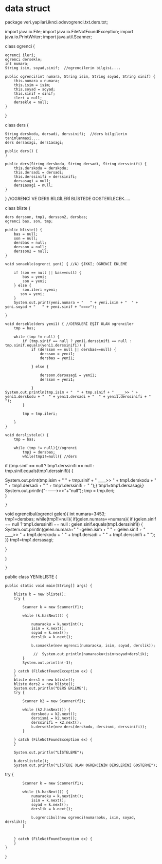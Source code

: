 # data struct
package veri.yapilari.iknci.odevogrenci.txt.ders.txt;

import java.io.File;
import java.io.FileNotFoundException;
import java.io.PrintWriter;
import java.util.Scanner;

class ogrenci {

    ogrenci ileri;
    ogrenci dersekle;
    int numara;
    String isim, soyad,sinif;  //ogrencilerin bilgisi....

    public ogrenci(int numara, String isim, String soyad, String sinif) {
        this.numara = numara;
        this.isim = isim;
        this.soyad = soyad;
        this.sinif = sinif;
        ileri = null;
        dersekle = null;
    }

}

class ders {

    String derskodu, dersadi, derssinifi;  //ders bilgilerin tanimlanmasi....
    ders dersasagi, ders1asagi;

    public ders() {
    }

    public ders(String derskodu, String dersadi, String derssinifi) {
        this.derskodu = derskodu;
        this.dersadi = dersadi;
        this.derssinifi = derssinifi;
        dersasagi = null;
        ders1asagi = null;
    }

}      //OGRENCİ VE DERS BİLGİLERİ BLİSTEDE GOSTERİLECEK.....

class bliste {

    ders dersson, tmp1, dersson2, dersbas;
    ogrenci bas, son, tmp;

    public bliste() {
        bas = null;
        son = null;
        dersbas = null;
        dersson = null;
        dersson2 = null;
    }

    void sonaekle(ogrenci yeni) { //A) ŞIKKI; OGRENCİ EKLEME

        if (son == null || bas==null) {
            bas = yeni;
            son = yeni;
        } else {
            son.ileri =yeni;
           son = yeni;
        }
        System.out.print(yeni.numara + "   " + yeni.isim + "  " + yeni.soyad + "   " + yeni.sinif + "===>");

    }

    void dersekle(ders yeni1) { //DERSLERİ EŞİT OLAN ogrenciler
        tmp = bas;

        while (tmp != null) {
            if (tmp.sinif == null ? yeni1.derssinifi == null : tmp.sinif.equals(yeni1.derssinifi)) {
                if (dersson == null || dersbas==null) {
                    dersson = yeni1;
                    dersbas = yeni1;

                } else {

                    dersson.dersasagi = yeni1;
                    dersson = yeni1;
                   
                }
    System.out.println(tmp.isim + "  " + tmp.sinif + " ____>> " + yeni1.derskodu + "  " + yeni1.dersadi + "  " + yeni1.derssinifi + " ");
            }

            tmp = tmp.ileri;
            
        }
    }

    void derslistele() {
        tmp = bas;
        
        while (tmp != null){//ogrenci
            tmp1 = dersbas;
            while(tmp1!=null){ //ders
           
 if (tmp.sinif == null ? tmp1.derssinifi == null : tmp.sinif.equals(tmp1.derssinifi)) {

System.out.print(tmp.isim + "  " + tmp.sinif + " ____>> " + tmp1.derskodu + "  " + tmp1.dersadi + "  " + tmp1.derssinifi + " ");}
   tmp1=tmp1.dersasagi;}
            System.out.println("---->>>"+"null");
      tmp = tmp.ileri;      
        }

    }
void ogrencibul(ogrenci gelen){
 int numara=3453;      
tmp1=dersbas;
while(tmp1!=null){
if(gelen.numara==numara){
if (gelen.sinif == null ? tmp1.derssinifi == null : gelen.sinif.equals(tmp1.derssinifi)) {
System.out.println(gelen.numara+"  "+gelen.isim + "  " + gelen.sinif + " ____>> " + tmp1.derskodu + "  " + tmp1.dersadi + "  " + tmp1.derssinifi + " ");
}}
tmp1=tmp1.dersasagi;
 
}
    
}
    
    }


public class YENIbLISTE {

    public static void main(String[] args) {
      
        bliste b = new bliste();
        try {

            Scanner k = new Scanner(f1);

            while (k.hasNext()) {

                numaraoku = k.nextInt();
                isim = k.next();
                soyad = k.next();
                derslik = k.next();

                b.sonaekle(new ogrenci(numaraoku, isim, soyad, derslik));

                 //  System.out.println(numaraoku+isim+soyad+derslik);
            }
            System.out.println(-1);

        } catch (FileNotFoundException ex) {
        }
        bliste ders1 = new bliste();
        bliste ders2 = new bliste();
        System.out.println("DERS EKLEME");
        try {

            Scanner k2 = new Scanner(f2);

            while (k2.hasNext()) {
                derskodu = k2.next();
                dersismi = k2.next();
                derssinifi = k2.next();
                b.dersekle(new ders(derskodu, dersismi, derssinifi));
            }

        } catch (FileNotFoundException ex) {
        }

        System.out.println("LİSTELEME");

        b.derslistele();
        System.out.println("LİSTEDE OLAN OGRENCİNİN DERSLERİNİ GOSTERME");
try {

            Scanner k = new Scanner(f1);

            while (k.hasNext()) {
                numaraoku = k.nextInt();
                isim = k.next();
                soyad = k.next();
                derslik = k.next();

                b.ogrencibul(new ogrenci(numaraoku, isim, soyad, derslik));
            }
           

        } catch (FileNotFoundException ex) {
        }
    }
} 
